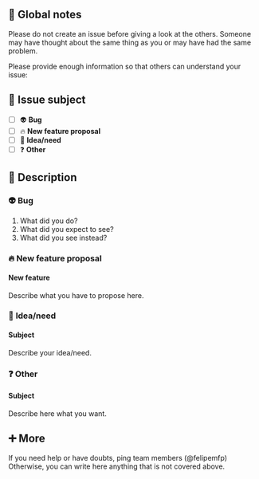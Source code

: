 <!--- ⚠️ Warning ⚠️ If this template is not filled correctly we will close the issue!  -->

## 📛 Global notes

Please do not create an issue before giving a look at the others. Someone may have thought about the same thing as you or may have had the same problem.

Please provide enough information so that others can understand your issue:


<!--- ⚠️ Don't forget to update issue tags! -->


## 🔱 Issue subject
<!--- What types is your issue about? Put an `x` in all the boxes that apply: -->
- [ ] 👽 **Bug**
- [ ] 🔥 **New feature proposal**
- [ ] 💭 **Idea/need**
- [ ] ❓ **Other**

## 📝 Description
<!--- Detail your issue here. Feel free to erase the unnecessary content. -->
### 👽 **Bug**
<!--- ⚠️ Detail the following: -->
1. What did you do?
2. What did you expect to see?
3. What did you see instead?
  
### 🔥 **New feature proposal**

#### New feature
Describe what you have to propose here.

### 💭 **Idea/need**

#### Subject
Describe your idea/need.

### ❓ **Other**

#### Subject
Describe here what you want.

## ➕ More
If you need help or have doubts, ping team members (@felipemfp)
Otherwise, you can write here anything that is not covered above.
